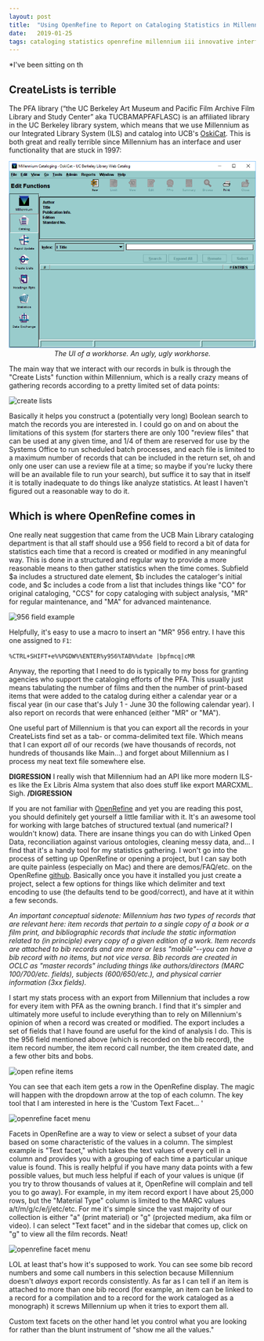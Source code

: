 ```yaml
---
layout: post
title:  "Using OpenRefine to Report on Cataloging Statistics in Millennium"
date:   2019-01-25
tags: cataloging statistics openrefine millennium iii innovative interfaces
---
```


*I've been sitting on th


## CreateLists is terrible
The PFA library (“the UC Berkeley Art Museum and Pacific Film Archive Film Library and Study Center” aka TUCBAMAPFAFLASC) is an affiliated library in the UC Berkeley library system, which means that we use Millennium as our Integrated Library System (ILS) and catalog into UCB's [OskiCat](http://oskicat.berkeley.edu/). This is both great and really terrible since Millennium has an interface and user functionality that are stuck in 1997:

<p style="text-align:center">
	<img src="/images/2019-01-25-openrefine-for-millennium-stats/millennium-hello.png" alt="millennium screenshot" style="max-height:400px; "/><br>
	<i>The UI of a workhorse. An ugly, ugly workhorse.</i>
</p>

The main way that we interact with our records in bulk is through the "Create Lists" function within Millennium, which is a really crazy means of gathering records according to a pretty limited set of data points:

![create lists](create-lists.png)

Basically it helps you construct a (potentially very long) Boolean search to match the records you are interested in. I could go on and on about the limitations of this system (for starters there are only 100 "review files" that can be used at any given time, and 1/4 of them are reserved for use by the Systems Office to run scheduled batch processes, and each file is limited to a maximum number of records that can be included in the return set, oh and only one user can use a review file at a time; so maybe if you're lucky there will be an available file to run your search), but suffice it to say that in itself it is totally inadequate to do things like analyze statistics. At least I haven't figured out a reasonable way to do it.

## Which is where OpenRefine comes in

One really neat suggestion that came from the UCB Main Library cataloging department is that all staff should use a 956 field to record a bit of data for statistics each time that a record is created or modified in any meaningful way. This is done in a structured and regular way to provide a more reasonable means to then gather statistics when the time comes. Subfield $a includes a structured date element, $b includes the cataloger's initial code, and $c includes a code from a list that includes things like "CO" for original cataloging, "CCS" for copy cataloging with subject analysis, "MR" for regular maintenance, and "MA" for advanced maintenance.

![956 field example](956-CO.png)

Helpfully, it's easy to use a macro to insert an "MR" 956 entry. I have this one assigned to `F1`:

 `%CTRL+SHIFT+e%%PGDW%%ENTER%y956%TAB%%date |bpfmcq|cMR`

Anyway, the reporting that I need to do is typically to my boss for granting agencies who support the cataloging efforts of the PFA. This usually just means tabulating the number of films and then the number of print-based items that were added to the catalog during either a calendar year or a fiscal year (in our case that's July 1 - June 30 the following calendar year). I also report on records that were enhanced (either "MR" or "MA").

One useful part of Millennium is that you can export all the records in your CreateLists find set as a tab- or comma-delimited text file. Which means that I can export *all* of our records (we have thousands of records, not hundreds of thousands like Main...) and forget about Millennium as I process my neat text file somewhere else.

**DIGRESSION** I really wish that Millennium had an API like more modern ILS-es like the Ex Libris Alma system that also does stuff like export MARCXML. Sigh. **/DIGRESSION**

If you are not familiar with [OpenRefine](http://openrefine.org/) and yet you are reading this post, you should definitely get yourself a little familiar with it. It's an awesome tool for working with large batches of structured textual (and numerical? I wouldn't know) data. There are insane things you can do with Linked Open Data, reconciliation against various ontologies, cleaning messy data, and... I find that it's a handy tool for my statistics gathering. I won't go into the process of setting up OpenRefine or opening a project, but I can say both are quite painless (especially on Mac) and there are demos/FAQ/etc. on the OpenRefine [github](https://github.com/OpenRefine/OpenRefine/wiki/Screencasts). Basically once you have it installed you just create a project, select a few options for things like which delimiter and text encoding to use (the defaults tend to be good/correct), and have at it within a few seconds.

 *An important conceptual sidenote: Millennium has two types of records that are relevant here: item records that pertain to a single copy of a book or a film print, and bibliographic records that include the static information related to (in principle) every copy of a given edition of a work. Item records are attached to bib records and are more or less "mobile"--you can have a bib record with no items, but not vice versa. Bib records are created in OCLC as "master records" including things like authors/directors (MARC 100/700/etc. fields), subjects (600/650/etc.), and physical carrier information (3xx fields).*

 I start my stats process with an export from Millennium that includes a row for every item with PFA as the owning branch. I find that it's simpler and ultimately more useful to include everything than to rely on Millennium's opinion of when a record was created or modified. The export includes a set of fields that I have found are useful for the kind of analysis I do. This is the 956 field mentioned above (which is recorded on the bib record), the item record number, the item record call number, the item created date, and a few other bits and bobs.

![open refine items](OR-items.png)

You can see that each item gets a row in the OpenRefine display. The magic will happen with the dropdown arrow at the top of each column. The key tool that I am interested in here is the 'Custom Text Facet... '

<img src="custom-text-facet.png" alt="openrefine facet menu" width="400"/>

Facets in OpenRefine are a way to view or select a subset of your data based on some characteristic of the values in a column. The simplest example is "Text facet," which takes the text values of every cell in a column and provides you with a grouping of each time a particular unique value is found. This is really helpful if you have many data points with a few possible values, but much less helpful if each of your values is unique (if you try to throw thousands of values at it, OpenRefine will complain and tell you to go away). For example, in my item record export I have about 25,000 rows, but the "Material Type" column is limited to the MARC values a/t/m/g/c/e/j/etc/etc. For me it's simple since the vast majority of our collection is either "a" (print material) or "g" (projected medium, aka film or video). I can select "Text facet" and in the sidebar that comes up, click on "g" to view all the film records. Neat!

<img src="text-facet.png" alt="openrefine facet menu" width="400"/>

LOL at least that's how it's supposed to work. You can see some bib record numbers and some call numbers in this selection because Millennium doesn't *always* export records consistently. As far as I can tell if an item is attached to more than one bib record (for example, an item can be linked to a record for a compilation and to a record for the work cataloged as a monograph) it screws Millennium up when it tries to export them all.

Custom text facets on the other hand let you control what you are looking for rather than the blunt instrument of "show me all the values."
